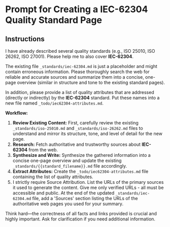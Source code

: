 
# Prompt for Creating a IEC-62304 Quality Standard Page

## Instructions

I have already described several quality standards (e.g., ISO 25010, ISO 26262, ISO 27001). Please help me to also cover **IEC-62304**.

The existing file `_standards/iec-62304.md` is just a placeholder and might contain erroneous information. Please thoroughly search the web for reliable and accurate sources and summarize them into a concise, one-page overview (similar in structure and tone to the existing standard pages).

In addition, please provide a list of quality attributes that are addressed (directly or indirectly) by the **IEC-62304** standard. Put these names into a new file named `_todo/iec62304-attributes.md`.

**Workflow:**

1.  **Review Existing Content:** First, carefully review the existing `_standards/iso-25010.md` and `_standards/iso-26262.md` files to understand and mirror its structure, tone, and level of detail for the new page.
2.  **Research:** Fetch authoritative and trustworthy sources about **IEC-62304** from the web.
3.  **Synthesize and Write:** Synthesize the gathered information into a concise one-page overview and update the existing `_standards/{{standard_filename}}.md` file accordingly.
4.  **Extract Attributes:** Create the `_todo/iec62304-attributes.md` file containing the list of quality attributes.
5. I strictly require Source Attribution. List the URLs of the primary sources it used to generate the content. Give me only verified URLs - all must be accessible and public. At the end of the updated `_standards/iec-62304.md` file, add a 'Sources' section listing the URLs of the authoritative web pages you used for your summary.

Think hard—the correctness of all facts and links provided is crucial and highly important. Ask for clarification if you need additional information.
